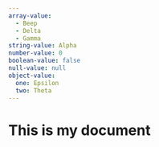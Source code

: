```yaml
---
array-value:
  - Beep
  - Delta
  - Gamma
string-value: Alpha
number-value: 0
boolean-value: false
null-value: null
object-value:
  one: Epsilon
  two: Theta
---
```

# This is my document
